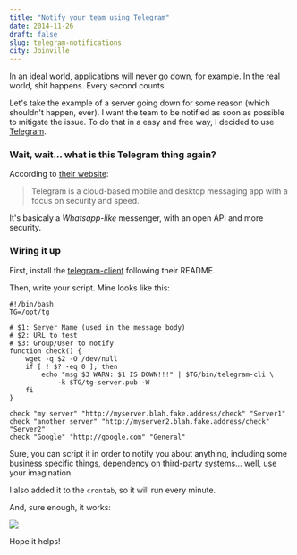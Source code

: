 ```yaml
---
title: "Notify your team using Telegram"
date: 2014-11-26
draft: false
slug: telegram-notifications
city: Joinville
---
```


In an ideal world, applications will never go down, for example. In the real world, shit happens. Every second counts.

Let's take the example of a server going down for some reason (which shouldn't happen, ever). I want the team to be notified as soon as possible to mitigate the issue. To do that in a easy and free way, I decided to use [Telegram](https://telegram.org/).

### Wait, wait… what is this Telegram thing again?

According to [their website](https://telegram.org/):

> Telegram is a cloud-based mobile and desktop messaging app with a focus on security and speed.

It's basicaly a *Whatsapp-like* messenger, with an open API and more security.

### Wiring it up

First, install the [telegram-client](https://telegram.org/dl/cli) following their README.

Then, write your script. Mine looks like this:

```
#!/bin/bash
TG=/opt/tg

# $1: Server Name (used in the message body)
# $2: URL to test
# $3: Group/User to notify
function check() {
	wget -q $2 -O /dev/null
	if [ ! $? -eq 0 ]; then
		echo "msg $3 WARN: $1 IS DOWN!!!" | $TG/bin/telegram-cli \
			-k $TG/tg-server.pub -W
	fi
}

check "my server" "http://myserver.blah.fake.address/check" "Server1"
check "another server" "http://myserver2.blah.fake.address/check" "Server2"
check "Google" "http://google.com" "General"
```

Sure, you can script it in order to notify you about anything, including some business specific things, dependency on third-party systems… well, use your imagination.

I also added it to the `crontab`, so it will run every minute.

And, sure enough, it works:

![](Untitled-8ec34ecf-67d3-4e6e-9921-be7d8f91e579.png)

Hope it helps!